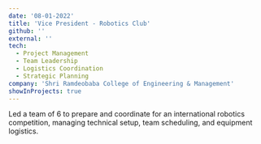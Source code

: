 ```yaml
---
date: '08-01-2022'
title: 'Vice President - Robotics Club'
github: ''
external: ''
tech:
  - Project Management
  - Team Leadership
  - Logistics Coordination
  - Strategic Planning
company: 'Shri Ramdeobaba College of Engineering & Management'
showInProjects: true
---
```


Led a team of 6 to prepare and coordinate for an international robotics competition, managing technical setup, team scheduling, and equipment logistics.
